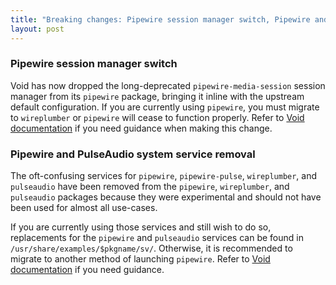 ```yaml
---
title: "Breaking changes: Pipewire session manager switch, Pipewire and PulseAudio system service removal"
layout: post
---
```


### Pipewire session manager switch

Void has now dropped the long-deprecated `pipewire-media-session` session manager
from its `pipewire` package, bringing it inline with the upstream default
configuration. If you are currently using `pipewire`, you must migrate to
`wireplumber` or `pipewire` will cease to function properly. Refer to
[Void documentation](https://docs.voidlinux.org/config/media/pipewire.html#session-management)
if you need guidance when making this change.

### Pipewire and PulseAudio system service removal

The oft-confusing services for `pipewire`, `pipewire-pulse`,
`wireplumber`, and `pulseaudio` have been removed from the `pipewire`,
`wireplumber`, and `pulseaudio` packages because they were experimental and
should not have been used for almost all use-cases.

If you are currently using those services and still wish to do so, replacements
for the `pipewire` and `pulseaudio` services can be found in
`/usr/share/examples/$pkgname/sv/`. Otherwise, it is recommended to migrate to
another method of launching `pipewire`. Refer to
[Void documentation](https://docs.voidlinux.org/config/media/pipewire.html)
if you need guidance.
